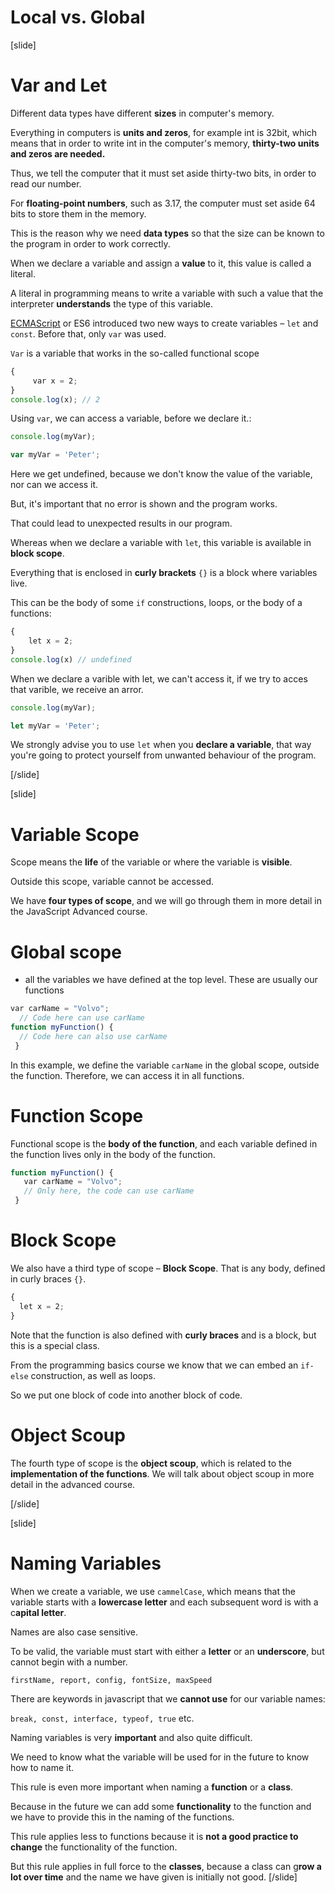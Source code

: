 # Local vs. Global

[slide]
# Var and Let

Different data types have different **sizes** in computer's memory.

Everything in computers is **units and zeros**, for example int is 32bit, which means that in order to write int in the computer's memory, **thirty-two units and zeros are needed.**

Thus, we tell the computer that it must set aside thirty-two bits, in order to read our number.

For **floating-point numbers**, such as 3.17, the computer must set aside 64 bits to store them in the memory.

This is the reason why we need **data types** so that the size can be known to the program in order to work correctly.

When we declare a variable and assign a **value** to it, this value is called a literal.

A literal in programming means to write a variable with such a value that the interpreter **understands** the type of this variable.

[ECMAScript](https://en.wikipedia.org/wiki/ECMAScript) or ES6 introduced two new ways to create variables – `let` and `const`. Before that, only `var` was used.

`Var` is a variable that works in the so-called functional scope

``` JavaScript
{
     var x = 2;
}
console.log(x); // 2
```

Using `var`, we can access a variable, before we declare it.:

``` js live
console.log(myVar);

var myVar = 'Peter';
```

Here we get undefined, because we don't know the value of the variable, nor can we access it. 

But, it's important that no error is shown and the program works. 

That could lead to unexpected results in our program.

Whereas when we declare a variable with `let`, this variable is available in **block scope**.

Everything that is enclosed in **curly brackets** `{}` is a block where variables live. 

This can be the body of some `if` constructions, loops, or the body of a functions:

``` JavaScript
{
    let x = 2;
}
console.log(x) // undefined
```

When we declare a varible with let, we can't access it, if we try to acces that varible, we receive an arror.

``` js live
console.log(myVar);

let myVar = 'Peter';
```
We strongly advise you to use `let` when you **declare a variable**, that way you're going to protect yourself from unwanted behaviour of the program.

[/slide]

[slide]
# Variable Scope
Scope means the **life** of the variable or where the variable is **visible**. 

Outside this scope, variable cannot be accessed.

We have **four types of scope**, and we will go through them in more detail in the JavaScript Advanced course.

# Global scope

- all the variables we have defined at the top level. These are usually our functions

``` JavaScript
var carName = "Volvo";
  // Code here can use carName
function myFunction() {
  // Code here can also use carName
 }
```

In this example, we define the variable `carName` in the global scope, outside the function. Therefore, we can access it in all functions.

# Function Scope

Functional scope is the **body of the function**, and each variable defined in the function lives only in the body of the function.

``` JavaScript
function myFunction() {
   var carName = "Volvo";
   // Only here, the code can use carName
 }
 ```

# Block Scope 

We also have a third type of scope – **Block Scope**. That is any body, defined in curly braces `{}`.
``` JavaScript
{
  let x = 2;
} 
```

Note that the function is also defined with **curly braces** and is a block, but this is a special class.

From the programming basics course we know that we can embed an `if-else` construction, as well as loops.

So we put one block of code into another block of code.

# Object Scoup

The fourth type of scope is the **object scoup**, which is related to the **implementation of the functions**. We will talk about object scoup in more detail in the advanced course.

[/slide]

[slide]
# Naming Variables

When we create a variable, we use `cammelCase`, which means that the variable starts with a **lowercase letter** and each subsequent word is with a c**apital letter**.

Names are also case sensitive.

To be valid, the variable must start with either a **letter** or an **underscore**, but cannot begin with a number.

`firstName, report, config, fontSize, maxSpeed`

There are keywords in javascript that we **cannot use** for our variable names:

`break, const, interface, typeof, true` etc.

Naming variables is very **important** and also quite difficult.
 
We need to know what the variable will be used for in the future to know how to name it.

This rule is even more important when naming a **function** or a **class**. 

Because in the future we can add some **functionality** to the function and we have to provide this in the naming of the functions. 

This rule applies less to functions because it is **not a good practice to change** the functionality of the function.

But this rule applies in full force to the **classes**, because a class can g**row a lot over time** and the name we have given is initially not good.
[/slide]